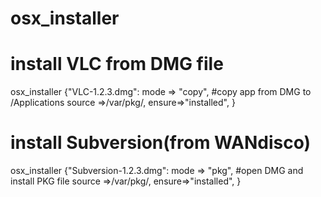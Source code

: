 # osx_installer


# install VLC from DMG file

  osx_installer {"VLC-1.2.3.dmg":
    mode => "copy",	#copy app from DMG to /Applications
    source =>/var/pkg/,
    ensure=>"installed",
  }

# install Subversion(from WANdisco)

  osx_installer {"Subversion-1.2.3.dmg":
    mode => "pkg",     #open DMG and install PKG file
    source =>/var/pkg/,
    ensure=>"installed",
  }

